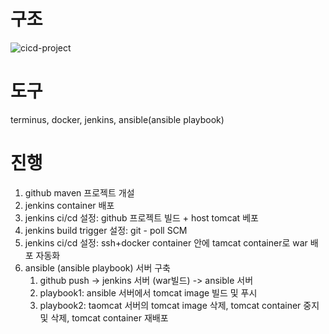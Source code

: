 # 구조
![cicd-project](https://github.com/user-attachments/assets/9a3f1a9d-c719-42cc-91f1-9a0e8db2d3ec)


# 도구
terminus, docker, jenkins, ansible(ansible playbook)



# 진행
1. github maven 프로젝트 개설
2. jenkins container 배포
3. jenkins ci/cd 설정: github 프로젝트 빌드 + host tomcat 베포
4. jenkins build trigger 설정: git - poll SCM
5. jenkins ci/cd 설정: ssh+docker container 안에 tamcat container로 war 배포 자동화
6. ansible (ansible playbook) 서버 구축
   1. github push -> jenkins 서버 (war빌드) -> ansible 서버
   2. playbook1: ansible 서버에서 tomcat image 빌드 및 푸시
   3. playbook2: taomcat 서버의 tomcat image 삭제, tomcat container 중지 및 삭제, tomcat container 재배포
